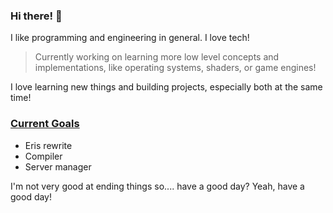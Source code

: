 ### Hi there! 👋

I like programming and engineering in general. I love tech! 

> Currently working on learning more low level concepts and implementations, like operating systems, shaders, or game engines!

I love learning new things and building projects, especially both at the same time!

### <ins>Current Goals</ins> ###
  - Eris rewrite
  - Compiler
  - Server manager

I'm not very good at ending things so.... have a good day? Yeah, have a good day!
